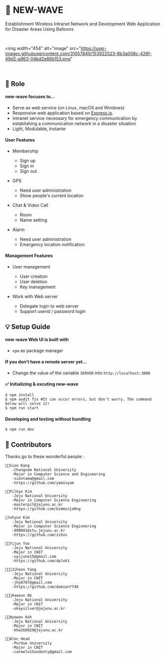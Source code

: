 # 🚀 NEW-WAVE

Establishment Wireless Intranet Network and Development Web Application for Disaster Areas  Using Balloons

</br>

<img width="454" alt="image" src="https://user-images.githubusercontent.com/31057849/153922523-8b3a008c-426f-49d2-a963-04bd2e86b153.png"

</br>

## 📌 Role

#### new-wave focuses to...

 * Serve as web service (on Linux, macOS and Windows)
 * Responsive web application based on [Express.js](https://expressjs.com).
 * Intranet service necessary for emergency communication by establishing a communication network in a disaster situation
 * Light, Modulable, Instante


#### User Features
 * Membership
    * Sign up
    * Sign in
    * Sign out

 * GPS
    * Need user administration
    * Show people's current location

 * Chat & Video Call
    * Room
    * Name setting

* Alarm
   * Need user administration
   * Emergency location notification


#### Management Features
 * User management
    * User creation
    * User deletion
    * Key management

 * Work with Web server
    * Delegate login to web server
    * Support userid / password login


## 💡 Setup Guide


#### new-wave Web UI is built with
 * `npm` as package manager

#### If you don't have a remote server yet...
 * Change the value of the variable `SERVER` into `http://localhost:3000`


#### ✅ Initializing & excuting new-wave

```shell
$ npm install
$ npm audit fix #It can occur errors, but don't worry. The command below will solve it!
$ npm run start
```

#### Developing and testing without bundling

```
$ npm run dev
```

## 🤩 Contributors

Thanks go to these wonderful people :

    👩‍💻Sion Kang
       -Chungnam National University
       -Major in Computer Science and Engineering
       -siontama@gmail.com
       -https://github.com/yaminyam
       
    🎅🏻Pilkyo Kim
       -Jeju National University
       -Major in Computer Science Engineering
       -masterpil@jejunu.ac.kr
       -https://github.com/kimminje0ng
      
    👰Juhyun Kim
       -Jeju National University
       -Major in Computer Science Engineering
       -990001@stu.jejunu.ac.kr
       -https://github.com/zihos
       
    👩‍🚀Yijun Yoo
       -Jeju National University
       -Major in CNIT
       -uyijune15@gmail.com
       -https://github.com/dplok1
    
    👨🏻‍🦱Jihoon Yang
       -Jeju National University
       -Major in CNIT
       -jhy0787@gmail.com
       -https://github.com/damien7749
    
    👨🏻‍💼Haeeun Ok
       -Jeju National University
       -Major in CNIT
       -okaysilver@jejunu.ac.kr
    
    🧔🏻Hyewon Koh
       -Jeju National University
       -Major in CNIT
       -khw160929@jejunu.ac.kr
       
    🧔🏻Alec Head
       -Purdue University
       -Major in CNIT
       -carmelo15andonly@gmail.com 
